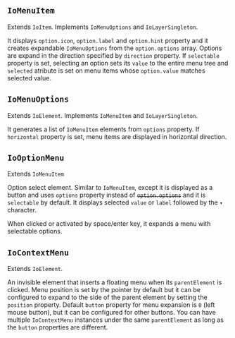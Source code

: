## `IoMenuItem`

Extends `IoItem`. Implements `IoMenuOptions` and `IoLayerSingleton`.

It displays `option.icon`, `option.label` and `option.hint` property and it creates expandable `IoMenuOptions` from the `option.options` array. Options are expand in the direction specified by `direction` property. If `selectable` property is set, selecting an option sets its `value` to the entire menu tree and `selected` atribute is set on menu items whose `option.value` matches selected value.

<io-element-demo element="io-menu-item" properties='{
  "value": "demo:string",
  "option": "demo:menuoption",
  "expanded": false,
  "direction": "right",
  "selectable": false
}' config='{
  "direction": ["io-option-menu", {"options": ["top", "right", "bottom", "left"]}], "type:object": ["io-object", {"config": {"type:object": ["io-properties"]}}]
}'></io-element-demo>

## `IoMenuOptions`

Extends `IoElement`. Implements `IoMenuItem` and `IoLayerSingleton`.

It generates a list of `IoMenuItem` elements from `options` property. If `horizontal` property is set, menu items are displayed in horizontal direction.

<io-element-demo element="io-menu-options" properties='{
  "value": "demo:string",
  "selectable": false,
  "expanded": false,
  "horizontal": false,
  "options": "demo:menuoptions"
}' config='{
  "type:object": ["io-object", {"config": {"type:object": ["io-properties"]}}]
}'></io-element-demo>

## `IoOptionMenu`

Extends `IoMenuItem`

Option select element. Similar to `IoMenuItem`, except it is displayed as a button and uses `options` property instead of ~~`option.options`~~  and it is `selectable` by default. It displays selected `value` or `label` followed by the `▾` character.

<io-element-demo element="io-option-menu" properties='{
  "label": "",
  "value": "demo:number",
  "options": [1,2,3]}
' config='{"type:object": ["io-properties"]}'></io-element-demo>

<io-element-demo element="io-option-menu" properties='{
  "label": "",
  "value": "demo:number",
  "options": [
    {"value": 0, "label": "zero"},
    {"value": 1, "label": "one"},
    {"value": 2, "label": "two"},
    {"value": 3, "label": "three"}
  ]
}' config='{"type:object": ["io-properties"]}'></io-element-demo>

When clicked or activated by space/enter key, it expands a menu with selectable options.

## `IoContextMenu`

Extends `IoElement`.

An invisible element that inserts a floating menu when its `parentElement` is clicked. Menu position is set by the pointer by default but it can be configured to expand to the side of the parent element by setting the `position` property. Default `button` property for menu expansion is `0` (left mouse button), but it can be configured for other buttons. You can have multiple `IoContextMenu` instances under the same `parentElement` as long as the `button` properties are different.

<io-element-demo element="io-context-menu"
  height="256px"
  properties='{
  "value": "demo:string",
  "button": 0,
  "options": "demo:menuoptions",
  "expanded": false,
  "position": "pointer",
  "selectable": false
}' config='{
  "position": ["io-option-menu", {"options": ["pointer", "top", "right", "bottom", "left"]}], "type:object": ["io-object", {"config": {"type:object": ["io-properties"]}}]
}'></io-element-demo>
